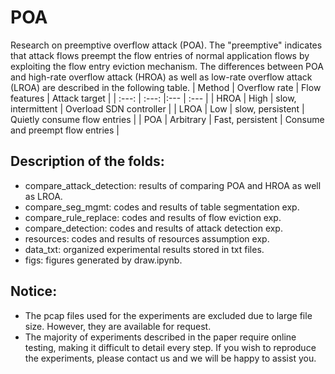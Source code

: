 # POA
Research on preemptive overflow attack (POA). The "preemptive" indicates that attack flows preempt the flow entries of normal application flows by exploiting the flow entry eviction mechanism. The differences between POA and high-rate overflow attack (HROA) as well as low-rate overflow attack (LROA) are described in the following table.
| Method | Overflow rate | Flow features | Attack target |
| :---:  |     :---:     |:---           | :---          |
| HROA   | High          | slow, intermittent | Overload SDN controller | 
| LROA   | Low           | slow, persistent   | Quietly consume flow entries |
| POA    | Arbitrary     | Fast, persistent   | Consume and preempt flow entries |

## Description of the folds:
+ compare_attack_detection: results of comparing POA and HROA as well as LROA.
+ compare_seg_mgmt: codes and results of table segmentation exp.
+ compare_rule_replace: codes and results of flow eviction exp.
+ compare_detection: codes and results of attack detection exp.
+ resources: codes and results of resources assumption exp.
+ data_txt: organized experimental results stored in txt files.
+ figs: figures generated by draw.ipynb.

## Notice:
+ The pcap files used for the experiments are excluded due to large file size. However, they are available for request.
+ The majority of experiments described in the paper require online testing, making it difficult to detail every step. If you wish to reproduce the experiments, please contact us and we will be happy to assist you.


